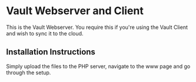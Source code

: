 # Vault Webserver and Client
This is the Vault Webserver. You require this if you're using the Vault Client and wish to sync it to the cloud.

## Installation Instructions
Simply upload the files to the PHP server, navigate to the www page and go through the setup.
